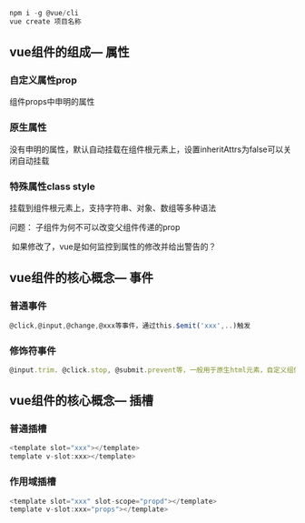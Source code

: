 ```js
npm i -g @vue/cli
vue create 项目名称
```

## vue组件的组成— 属性

### 自定义属性prop

组件props中申明的属性

### 原生属性

没有申明的属性，默认自动挂载在组件根元素上，设置inheritAttrs为false可以关闭自动挂载

### 特殊属性class  style

挂载到组件根元素上，支持字符串、对象、数组等多种语法

问题： 子组件为何不可以改变父组件传递的prop

​             如果修改了，vue是如何监控到属性的修改并给出警告的？



## vue组件的核心概念— 事件

### 普通事件

```js
@click,@input,@change,@xxx等事件，通过this.$emit('xxx',..)触发
```

### 修饰符事件

```js
@input.trim. @click.stop, @submit.prevent等，一般用于原生html元素，自定义组件需要自行开发支持
```

## vue组件的核心概念— 插槽

### 普通插槽

```js
<template slot="xxx"></template>
template v-slot:xxx></template>
```

### 作用域插槽

```js
<template slot="xxx" slot-scope="propd"></template>
template v-slot:xxx="props"></template>
```

